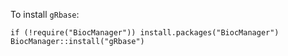 To install `gRbase`:
```{r}
if (!require("BiocManager")) install.packages("BiocManager")
BiocManager::install("gRbase")
```

